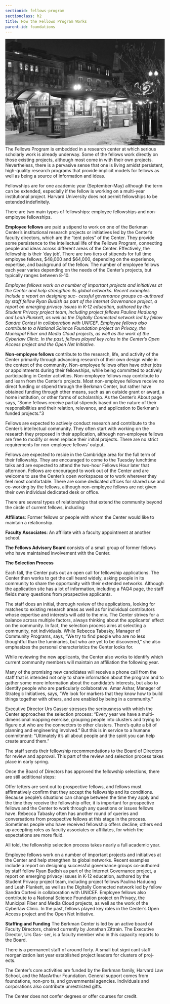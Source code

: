 ```yaml
---
sectionid: fellows-program
sectionclass: h2
title: How the Fellows Program Works
parent-id: foundations
---
```

![Harvard Square](img/HSquare.jpeg?raw=true "Harvard Square")
The Fellows Program is embedded in a research center at which serious scholarly work is already underway. Some of the fellows work directly on those existing projects, although most come in with their own projects. Nevertheless, there is a pervasive sense that one is living amidst persistent, high-quality research programs that provide implicit models for fellows as well as being a source of information and ideas.

Fellowships are for one academic year (September-May) although the term can be extended, especially if the fellow is working on a multi-year institutional project. Harvard University does not permit fellowships to be extended indefinitely.

There are two main types of fellowships: employee fellowships and non-employee fellowships.

**Employee fellows** are paid a stipend to work on one of the Berkman Center’s institutional research projects or initiatives led by the Center’s faculty directors, which are the “tent poles” of the Center. They provide some persistence to the intellectual life of the Fellows Program, connecting people and ideas across different areas of the Center. Effectively, the fellowship is their ‘day job’. There are two tiers of stipends for full time employee fellows, $48,000 and $64,000, depending on the experience, expertise, and background of the fellow. The number of employee fellows each year varies depending on the needs of the Center’s projects, but typically ranges between 8-10.

*Employee fellows work on a number of important projects and initiatives at the Center and help strengthen its global networks. Recent examples include a report on designing suc- cessful governance groups co-authored by staff fellow Ryan Budish as part of the Internet Governance project, a report on emerging privacy issues in K-12 education, authored by the Student Privacy project team, including project fellows Paulina Haduong and Leah Plunkett, as well as the Digitally Connected network led by fellow Sandra Cortesi in collaboration with UNICEF. Employee fellows also contribute to a National Science Foundation project on Privacy, the Municipal Fiber and Media Cloud projects, as well as the work of the Cyberlaw Clinic. In the past, fellows played key roles in the Center’s Open Access project and the Open Net Initiative.*

**Non-employee fellows** contribute to the research, life, and activity of the Center primarily through advancing research of their own design while in the context of the community. Non-employee fellows often have other jobs or appointments during their fellowships, while being committed to actively participating in Center activities. Non-employee fellows may contribute to and learn from the Center’s projects. Most non-employee fellows receive no direct funding or stipend through the Berkman Center, but rather have obtained funding through other means, such as an outside grant or award, a home institution, or other forms of scholarship. As the Center’s About page says, “Some fellows receive partial stipends based on the nature of their responsibilities and their relation, relevance, and application to Berkman’s funded projects.”3

Fellows are expected to actively conduct research and contribute to the Center’s intellectual community. They often start with working on the research they proposed in their application, although non-employee fellows are free to modify or even replace their initial projects. There are no strict requirements for non-employee fellows’ output.

Fellows are expected to reside in the Cambridge area for the full term of their fellowship. They are encouraged to come to the Tuesday lunchtime talks and are expected to attend the two-hour Fellows Hour later that afternoon. Fellows are encouraged to work out of the Center and are welcome to use the Center’s open workspaces or to work wherever they feel most comfortable. There are some dedicated offices for shared use and co-working by the fellows, although non-employee fellows are not given their own individual dedicated desk or office.

There are several types of relationships that extend the community beyond the circle of current fellows, including:

**Affiliates**: Former fellows or people with whom the Center would like to maintain a relationship.

**Faculty Associates**: An affiliate with a faculty appointment at another school.

**The Fellows Advisory Board** consists of a small group of former fellows who have maintained involvement with the Center.

**The Selection Process**

Each fall, the Center puts out an open call for fellowship applications. The Center then works to get the call heard widely, asking people in its community to share the opportunity with their extended networks. Although the application site has a lot of information, including a FAQ4 page, the staff fields many questions from prospective applicants.

The staff does an initial, thorough review of the applications, looking for matches to existing research areas as well as for individual contributors whose expertise and interests will add to the mix. The Center strives for a balance across multiple factors, always thinking about the applicants’ effect on the community. In fact, the selection process aims at selecting a community, not individuals. While Rebecca Tabasky, Manager of Community Programs, says, “We try to find people who are no less thoughtful than the luminaries, but who are yet to be discovered,” she also emphasizes the personal characteristics the Center looks for.

While reviewing the new applicants, the Center also works to identify which current community members will maintain an affiliation the following year.

Many of the promising new candidates will receive a phone call from the staff that is intended not only to share information about the program and to gather some more information about the candidate’s interests, but also to identify people who are particularly collaborative. Amar Ashar, Manager of Strategic Initiatives, says, “We look for markers that they know how to build things together with others, and are enabled by being in a community.”

Executive Director Urs Gasser stresses the seriousness with which the Center approaches the selection process: “Every year we have a multi-dimensional mapping exercise, grouping people into clusters and trying to figure out who are the connectors to other clusters. There’s quite a bit of planning and engineering involved.” But this is in service to a humane commitment: “Ultimately it’s all about people and the spirit you can help create around them.”

The staff sends their fellowship recommendations to the Board of Directors for review and approval. This part of the review and selection process takes place in early spring.

Once the Board of Directors has approved the fellowship selections, there are still additional steps:

Offer letters are sent out to prospective fellows, and fellows must affirmatively confirm that they accept the fellowship and its conditions. Because people’s situations can change between the time they apply and the time they receive the fellowship offer, it is important for prospective fellows and the Center to work through any questions or issues fellows have. Rebecca Tabasky often has another round of queries and conversations from prospective fellows at this stage in the process. Sometimes people who have received fellowship offers decline; others end up accepting roles as faculty associates or affiliates, for which the expectations are more fluid.

All told, the fellowship selection process takes nearly a full academic year.

Employee fellows work on a number of important projects and initiatives at the Center and help strengthen its global networks. Recent examples include a report on designing successful governance groups co-authored by staff fellow Ryan Budish as part of the Internet Governance project, a report on emerging privacy issues in K-12 education, authored by the Student Privacy project team, including project fellows Paulina Haduong and Leah Plunkett, as well as the Digitally Connected network led by fellow Sandra Cortesi in collaboration with UNICEF. Employee fellows also contribute to a National Science Foundation project on Privacy, the Municipal Fiber and Media Cloud projects, as well as the work of the Cyberlaw Clinic. In the past, fellows played key roles in the Center’s Open Access project and the Open Net Initiative.

**Staffing and Funding**
The Berkman Center is led by an active board of Faculty Directors, chaired currently by Jonathan Zittrain. The Executive Director, Urs Gas- ser, is a faculty member who in this capacity reports to the Board.

There is a permanent staff of around forty. A small but signi cant staff reorganization last year established project leaders for clusters of proj- ects.

The Center’s core activities are funded by the Berkman family, Harvard Law School, and the MacArthur Foundation. General support comes from foundations, non-pro ts, and governmental agencies. Individuals and corporations also contribute unrestricted gifts.

The Center does not confer degrees or offer courses for credit.
